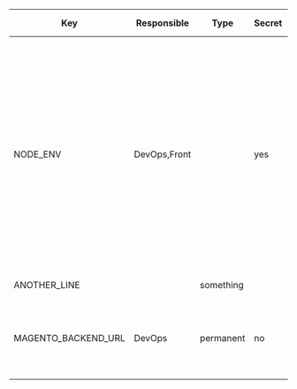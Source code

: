 | Key | Responsible | Type | Secret | Policy | Default value | Description | Docs |
| --------- | --------- | --------- | --------- | --------- | --------- | --------- | --------- |
|NODE_ENV|DevOps,Front||yes|mantain|production| This is a docstring comment that documents what this variable does, we must parse [links] and stuff, but for now it's fine like this., keep adding comment and you will, see that they all get appended||
|ANOTHER_LINE||something|||development| Something else|https://somedocs.com|
|MAGENTO_BACKEND_URL|DevOps|permanent|no|mantain|development| This configures the magento URL lorem ipsum signum||
